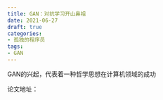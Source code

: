 ```yaml
---
title: GAN：对抗学习开山鼻祖
date: 2021-06-27
draft: true
categories:
- 孤独的程序员
tags:
- GAN
---
```


GAN的兴起，代表着一种哲学思想在计算机领域的成功

<!--more-->



论文地址：